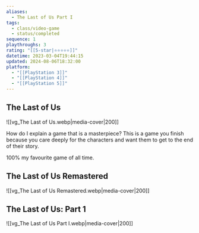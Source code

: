 ```yaml
---
aliases:
  - The Last of Us Part I
tags:
  - class/video-game
  - status/completed
sequence: 1
playthroughs: 3
rating: "[[5-star|⭐️⭐️⭐️⭐️⭐️]]"
datetime: 2023-03-04T19:44:15
updated: 2024-08-06T18:32:00
platform:
  - "[[PlayStation 3]]"
  - "[[PlayStation 4]]"
  - "[[PlayStation 5]]"
---
```

## The Last of Us
![[vg_The Last of Us.webp|media-cover|200]]

How do I explain a game that is a masterpiece? This is a game you finish because you care deeply for the characters and want them to get to the end of their story.

100% my favourite game of all time.
## The Last of Us Remastered
![[vg_The Last of Us Remastered.webp|media-cover|200]]

## The Last of Us: Part 1
![[vg_The Last of Us Part I.webp|media-cover|200]]